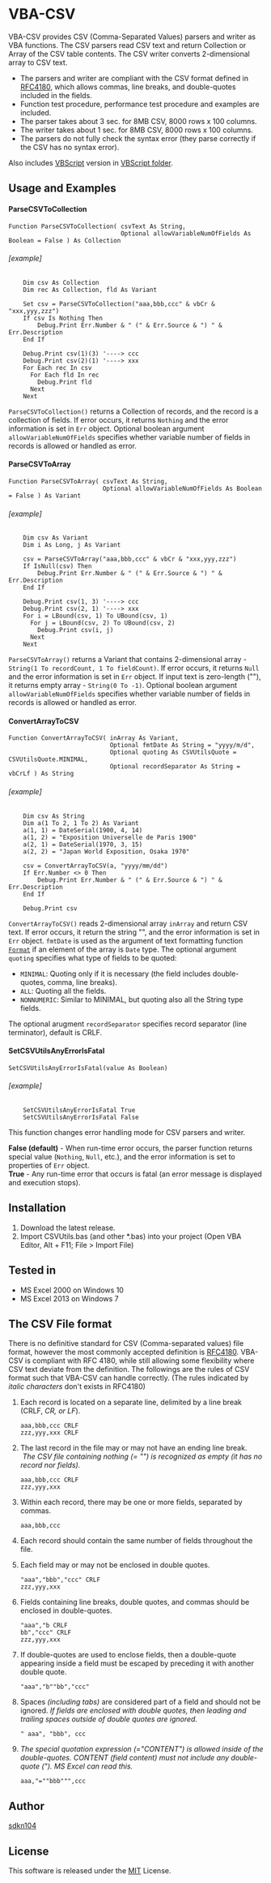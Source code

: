 VBA-CSV
=======

VBA-CSV provides CSV (Comma-Separated Values) parsers and writer as VBA functions.
The CSV parsers read CSV text and return Collection or Array of the CSV table contents.
The CSV writer converts 2-dimensional array to CSV text.
* The parsers and writer are compliant with the CSV format defined in [RFC4180](http://www.ietf.org/rfc/rfc4180.txt), 
  which allows commas, line breaks, and double-quotes included in the fields.
* Function test procedure, performance test procedure and examples are included.
* The parser takes about 3 sec. for 8MB CSV, 8000 rows x 100 columns.
* The writer takes about 1 sec. for 8MB CSV, 8000 rows x 100 columns.
* The parsers do not fully check the syntax error (they parse correctly if the CSV has no syntax error).

Also includes [VBScript](https://msdn.microsoft.com/library/cc392489.aspx) version in [VBScript folder](VBScript).

## Usage and Examples

#### ParseCSVToCollection
```vb.net
Function ParseCSVToCollection( csvText As String, 
                               Optional allowVariableNumOfFields As Boolean = False ) As Collection
```
###### [example]
```vb.net
    Dim csv As Collection
    Dim rec As Collection, fld As Variant

    Set csv = ParseCSVToCollection("aaa,bbb,ccc" & vbCr & "xxx,yyy,zzz")
    If csv Is Nothing Then
        Debug.Print Err.Number & " (" & Err.Source & ") " & Err.Description
    End If
    
    Debug.Print csv(1)(3) '----> ccc
    Debug.Print csv(2)(1) '----> xxx
    For Each rec In csv
      For Each fld In rec
        Debug.Print fld
      Next
    Next
```

`ParseCSVToCollection()` returns a Collection of records, and the record is a collection of fields.
If error occurs, it returns `Nothing` and the error information is set in `Err` object.
Optional boolean argument `allowVariableNumOfFields` specifies whether variable number of fields in records is allowed or handled as error.

#### ParseCSVToArray
```vb.net
Function ParseCSVToArray( csvText As String, 
                          Optional allowVariableNumOfFields As Boolean = False ) As Variant
```
###### [example]
```vb.net
    Dim csv As Variant
    Dim i As Long, j As Variant

    csv = ParseCSVToArray("aaa,bbb,ccc" & vbCr & "xxx,yyy,zzz")
    If IsNull(csv) Then
        Debug.Print Err.Number & " (" & Err.Source & ") " & Err.Description
    End If
    
    Debug.Print csv(1, 3) '----> ccc
    Debug.Print csv(2, 1) '----> xxx
    For i = LBound(csv, 1) To UBound(csv, 1)
      For j = LBound(csv, 2) To UBound(csv, 2)
        Debug.Print csv(i, j)
      Next
    Next
```

`ParseCSVToArray()` returns a Variant that contains 2-dimensional array - `String(1 To recordCount, 1 To fieldCount)`.
If error occurs, it returns `Null` and the error information is set in `Err` object.
If input text is zero-length (""), it returns empty array - `String(0 To -1)`.
Optional boolean argument `allowVariableNumOfFields` specifies whether variable number of fields in records is allowed or handled as error.

#### ConvertArrayToCSV
```vb.net
Function ConvertArrayToCSV( inArray As Variant,
                            Optional fmtDate As String = "yyyy/m/d",
                            Optional quoting As CSVUtilsQuote = CSVUtilsQuote.MINIMAL,
                            Optional recordSeparator As String = vbCrLf ) As String
```
###### [example]
```vb.net
    Dim csv As String
    Dim a(1 To 2, 1 To 2) As Variant
    a(1, 1) = DateSerial(1900, 4, 14)
    a(1, 2) = "Exposition Universelle de Paris 1900"
    a(2, 1) = DateSerial(1970, 3, 15)
    a(2, 2) = "Japan World Exposition, Osaka 1970"
    
    csv = ConvertArrayToCSV(a, "yyyy/mm/dd")
    If Err.Number <> 0 Then
        Debug.Print Err.Number & " (" & Err.Source & ") " & Err.Description
    End If
    
    Debug.Print csv
```

`ConvertArrayToCSV()` reads 2-dimensional array `inArray` and return CSV text.
If error occurs, it return the string "", and the error information is set in `Err` object.
`fmtDate` is used as the argument of text formatting function [`Format`](https://msdn.microsoft.com/library/office/gg251755.aspx) 
if an element of the array is `Date` type.
The optional argument `quoting` specifies what type of fields to be quoted:

* `MINIMAL`: Quoting only if it is necessary (the field includes double-quotes, comma, line breaks).
* `ALL`: Quoting all the fields.
* `NONNUMERIC`: Similar to MINIMAL, but quoting also all the String type fields.

The optional arugment `recordSeparator` specifies record separator (line terminator), default is CRLF.

#### SetCSVUtilsAnyErrorIsFatal
```vb.net
SetCSVUtilsAnyErrorIsFatal(value As Boolean)
```
###### [example]
```vb.net
    SetCSVUtilsAnyErrorIsFatal True
    SetCSVUtilsAnyErrorIsFatal False
```

This function changes error handling mode for CSV parsers and writer.

**False (default)** - When run-time error occurs, the parser function returns special value (`Nothing`,  `Null`, etc.), 
                      and the error information is set to properties of `Err` object.    
**True**            - Any run-time error that occurs is fatal (an error message is displayed and execution stops).

## Installation
 
1. Download the latest release.
2. Import CSVUtils.bas (and other \*.bas) into your project (Open VBA Editor, Alt + F11; File > Import File)

## Tested in

* MS Excel 2000 on Windows 10
* MS Excel 2013 on Windows 7

## The CSV File format

There is no definitive standard for CSV (Comma-separated values) file format, however the most commonly accepted definition is 
[RFC4180](http://www.ietf.org/rfc/rfc4180.txt). VBA-CSV is compliant with RFC 4180, while still allowing some flexibility 
where CSV text deviate from the definition.
The followings are the rules of CSV format such that VBA-CSV can handle correctly. 
(The rules indicated by *italic characters* don't exists in RFC4180)

1.  Each record is located on a separate line, delimited by a line break (CRLF, *CR, or LF*).

       ```
       aaa,bbb,ccc CRLF
       zzz,yyy,xxx CRLF
       ```

2.  The last record in the file may or may not have an ending line break.
    *The CSV file containing nothing (= "") is recognized as empty (it has no record nor fields).*

       ```
       aaa,bbb,ccc CRLF
       zzz,yyy,xxx
       ```

3.  Within each record, there may be one or more fields, separated by commas.
      
       ```
       aaa,bbb,ccc
       ```

4.  Each record should contain the same number of fields throughout the file.

5.  Each field may or may not be enclosed in double quotes.  

       ```
       "aaa","bbb","ccc" CRLF
       zzz,yyy,xxx
       ```
6.  Fields containing line breaks, double quotes, and commas should be enclosed in double-quotes.
       
       ```
       "aaa","b CRLF
       bb","ccc" CRLF
       zzz,yyy,xxx
       ```

7.  If double-quotes are used to enclose fields, then a double-quote
       appearing inside a field must be escaped by preceding it with
       another double quote.

       ```
       "aaa","b""bb","ccc"
       ```

8.    Spaces *(including tabs)* are considered part of a field and should not be ignored.
      *If fields are enclosed with double quotes, then leading and trailing spaces outside of double quotes are ignored.*

       ```
       " aaa", "bbb", ccc
       ```
9.    *The special quotation expression (="CONTENT") is allowed inside of the double-quotes.*
      *CONTENT (field content) must not include any double-quote (").*
      *MS Excel can read this.*

       ```
       aaa,"=""bbb""",ccc
       ```


## Author

[sdkn104](https://github.com/sdkn104)

## License

This software is released under the [MIT](https://opensource.org/licenses/mit-license.php) License.
